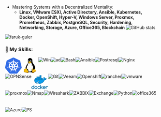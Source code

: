- Mastering Systems with a Decentralized Mentality:
  - **Linux, VMware ESXI, Active Directory, Ansible, Kubernetes, Docker, OpenShift, Hyper-V, Windows Server, Proxmox, Prometheus, Zabbix, PostgreSQL, Security, Hardening, Networking, Storage, Azure, Office365, Blockchain**
![GitHub stats](https://github-readme-stats.vercel.app/api?username=faruk-guler&show_icons=true&theme=transparent)
<p> <img src="https://komarev.com/ghpvc/?username=faruk-guler&label=Profile%20views&color=0e75b6&style=flat" alt="faruk-guler"/>

### 🔧 My Skills:
<img align="left" alt="Kubernetes" height="55" src="https://raw.githubusercontent.com/github/explore/cebd63002168a05a6a642f309227eefeccd92950/topics/kubernetes/kubernetes.png">
<img align="left" alt="linux" height="55" src="https://raw.githubusercontent.com/github/explore/cebd63002168a05a6a642f309227eefeccd92950/topics/linux/linux.png" />
<img align="left" alt="Win" height="55" src="https://cdn.worldvectorlogo.com/logos/windows.svg">
<img align="left" alt="ad" height="55" src="https://symbols.getvecta.com/stencil_27/4_active-directory.0d97ea0de6.svg">
<img align="left" alt="Bash" height="55" src="https://cdn.jsdelivr.net/gh/devicons/devicon/icons/bash/bash-plain.svg">
<img align="left" alt="Ansible" height="55" src="https://techfieldday.com/wp-content/uploads/2018/06/Ansible_RH_AnsibleAutomation_RGB_RedBlack.png">
<img align="left" alt="Postresql" height="55" src="https://upload.wikimedia.org/wikipedia/commons/thumb/2/29/Postgresql_elephant.svg/640px-Postgresql_elephant.svg.png">
<img align="left" alt="Nginx" height="55" src="https://www.brkdgn.com/wp-content/uploads/2018/01/nginx-logo.png">
<img align="left" alt="OPNSense" height="55" src="https://i.imgur.com/LgzoaOQ.jpeg">
<img align="left" alt="docker" height="55" src="https://raw.githubusercontent.com/github/explore/cebd63002168a05a6a642f309227eefeccd92950/topics/docker/docker.png">
<img align="left" alt="Git" height="55" src="https://raw.githubusercontent.com/danielcranney/readme-generator/main/public/icons/skills/git-colored.svg">
<img align="left" alt="Veeam" height="55" src="https://upload.wikimedia.org/wikipedia/commons/b/be/Veeam-backup-replication-v9-logo.png">
<img align="left" alt="Openshift" height="55" src="https://upload.wikimedia.org/wikipedia/commons/thumb/3/3a/OpenShift-LogoType.svg/1122px-OpenShift-LogoType.svg.png">
<img align="left" alt="rancher" height="55" src="https://deso.tech/wp-content/uploads/2023/03/Suse-rancher.png">
<img align="left" alt="vmware" height="55" src="https://amplab.cs.berkeley.edu/wp-content/uploads/2015/07/logo-vmware.png">
<img align="left" alt="proxmox" height="55" src="https://ict-berlin.de/wp-content/uploads/2024/10/proxmox-logo-stacked-color.svg">
<img align="left" alt="Nmap" height="55" src="https://nmap.org/images/sitelogo-2x.png">
<img align="left" alt="Wireshark" height="55" src="https://upload.wikimedia.org/wikipedia/commons/c/c6/Wireshark_icon_new.png">
<img align="left" alt="ZABBIX" height="55" src="https://post-schwarz.de/wp-content/uploads/2020/06/891729651d169fe5627ad2e67241eec9.jpeg">
<img align="left" alt="Exchange" height="55" src="https://upload.wikimedia.org/wikipedia/commons/thumb/e/ea/Microsoft_Exchange_%282019-present%29.svg/250px-Microsoft_Exchange_%282019-present%29.svg.png">
<img align="left" alt="Python" height="55" src="https://upload.wikimedia.org/wikipedia/commons/thumb/8/82/Text-x-python.svg/2048px-Text-x-python.svg.png">
<img align="left" alt="office365" height="55" src="https://roommanager365.com/wp-content/uploads/2021/03/Office-365-Blue.jpg">
<img align="left" alt="Azure" height="55" src="https://www.pngmart.com/files/23/Azure-Logo-PNG-Photo.png">
<img align="left" alt="PS" height="55" src="https://upload.wikimedia.org/wikipedia/commons/2/2f/PowerShell_5.0_icon.png">
<br />

